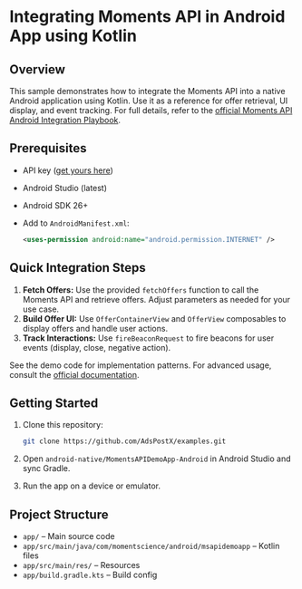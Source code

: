 # Integrating Moments API in Android App using Kotlin

## Overview

This sample demonstrates how to integrate the Moments API into a native Android application using Kotlin. Use it as a reference for offer retrieval, UI display, and event tracking. For full details, refer to the [official Moments API Android Integration Playbook](https://docs.momentscience.com/moments-api-android-integration-playbook).

## Prerequisites

- API key ([get yours here](https://docs.momentscience.com/apis-documentation#YET9v))
- Android Studio (latest)
- Android SDK 26+
- Add to `AndroidManifest.xml`:

  ```xml
  <uses-permission android:name="android.permission.INTERNET" />
  ```


## Quick Integration Steps

1. **Fetch Offers:**
   Use the provided `fetchOffers` function to call the Moments API and retrieve offers. Adjust parameters as needed for your use case.
2. **Build Offer UI:**
   Use `OfferContainerView` and `OfferView` composables to display offers and handle user actions.
3. **Track Interactions:**
   Use `fireBeaconRequest` to fire beacons for user events (display, close, negative action).

See the demo code for implementation patterns. For advanced usage, consult the [official documentation](https://docs.momentscience.com/moments-api-android-integration-playbook).

## Getting Started

1. Clone this repository:

   ```sh
   git clone https://github.com/AdsPostX/examples.git
   ```

2. Open `android-native/MomentsAPIDemoApp-Android` in Android Studio and sync Gradle.
3. Run the app on a device or emulator.

## Project Structure

- `app/` – Main source code
- `app/src/main/java/com/momentscience/android/msapidemoapp` – Kotlin files
- `app/src/main/res/` – Resources
- `app/build.gradle.kts` – Build config